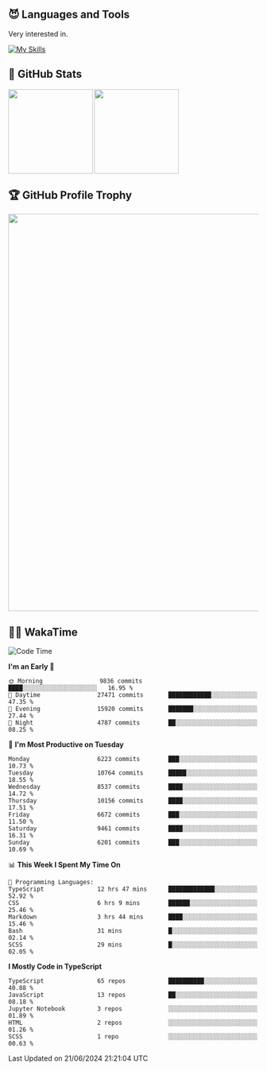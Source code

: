<!-- # Hi there <img width="35" src="https://user-images.githubusercontent.com/50891407/148686885-0fefeb76-4cf6-473a-9e3e-889ce5513450.gif" /> I'm Yuta Ohira -->

<!-- ![alesion30](https://github.com/Alesion30/Alesion30/assets/50891407/5814fd76-9743-4cf8-89ff-b2be2fd49fb6) -->


<!--
[![Likes](https://badgen.org/img/zenn/alesion/likes?style=for-the-badge)](https://zenn.dev/alesion)
[![Followers](https://badgen.org/img/zenn/alesion/followers?style=for-the-badge)](https://zenn.dev/alesion)
[![Articles](https://badgen.org/img/zenn/alesion/articles?style=for-the-badge)](https://zenn.dev/alesion)
[![Books](https://badgen.org/img/zenn/alesion/books?style=for-the-badge)](https://zenn.dev/alesion?tab=books)
[![Scraps](https://badgen.org/img/zenn/alesion/scraps?style=for-the-badge)](https://zenn.dev/alesion?tab=scraps)

[![Contributions](https://badgen.org/img/qiita/alesion30/contributions?style=for-the-badge)](https://qiita.com/alesion30)
[![Followers](https://badgen.org/img/qiita/alesion30/followers?style=for-the-badge)](https://qiita.com/alesion30)
[![Articles](https://badgen.org/img/qiita/alesion30/articles?style=for-the-badge)](https://qiita.com/alesion30)
-->

<!-- <p align="left"> -->
  <!-- GitHub -->
<!--   <a href="https://github.com/alesion30/alesion30/">
    <img src="https://komarev.com/ghpvc/?username=alesion30" alt="alesion30" />
  </a>
  <a href="https://github.com/alesion30">
    <img height="20" src="https://img.shields.io/github/followers/alesion30?label=follow&logo=github&style=flat" />
  </a> -->
  <!-- Zenn -->
<!--   <a href="https://zenn.dev/alesion">
    <img src="https://zenn.badge.nikaera.com/s/alesion/likes?style=flat" alt="alesion likes" />
  </a>
  <a href="https://zenn.dev/alesion/articles">
    <img src="https://zenn.badge.nikaera.com/s/alesion/articles?style=flat" alt="alesion articles" />
  </a>
  <a href="https://zenn.dev/alesion/followers">
    <img src="https://zenn.badge.nikaera.com/s/alesion/followers?style=flat" alt="alesion followers" />
  </a>
  <a href="https://zenn.dev/alesion/books">
    <img src="https://zenn.badge.nikaera.com/s/alesion/books?style=flat" alt="alesion books" />
  </a>
  <a href="https://zenn.dev/alesion/scraps">
    <img src="https://zenn.badge.nikaera.com/s/alesion/scraps?style=flat" alt="alesion scraps" />
  </a> -->
  <!-- qiita -->
<!--   <a href="http://qiita.com/Alesion30">
    <img height="20" src="https://qiita-badge.apiapi.app/s/Alesion30/posts.svg" />
  </a>
    <img height="20" src="https://qiita-badge.apiapi.app/s/Alesion30/contributions.svg" />
  </a> -->
<!-- </p> -->

## 😈 Languages and Tools

Very interested in.

[![My Skills](https://skillicons.dev/icons?i=react,nextjs,typescript,flutter,firebase)](https://skillicons.dev)

<!-- I can handle a few others. -->

<!-- [![My Skills](https://skillicons.dev/icons?i=javascript,vue,nuxt,redux,electron,express,nodejs,deno,dart,python,flask,php,laravel,wordpress,go,rust,html,css,sass,tailwind,bootstrap,webpack,supabase,aws,dynamodb,mysql,figma,xd,vscode,latex)](https://skillicons.dev) -->

## 💎 GitHub Stats

<div>
  <img height="170" align="left" src="https://github-readme-stats.vercel.app/api?username=Alesion30&count_private=true&show_icons=true&title_color=81A1C1&text_color=ECEFF4&bg_color=2E3440&icon_color=D8DEE9&border_radius=10" />
  <img height="170" src="https://github-readme-stats.vercel.app/api/top-langs/?username=Alesion30&langs_count=8&layout=compact&title_color=81A1C1&text_color=ECEFF4&bg_color=2E3440&icon_color=D8DEE9&border_radius=10" />
</div>


## 🏆 GitHub Profile Trophy

<img width="800" src="https://github-profile-trophy.vercel.app/?username=Alesion30&theme=nord&no-frame=true"/>


## 🧑‍💻 WakaTime

<!--START_SECTION:waka-->
![Code Time](http://img.shields.io/badge/Code%20Time-3%2C392%20hrs%2024%20mins-blue)

**I'm an Early 🐤** 

```text
🌞 Morning                9836 commits        ████░░░░░░░░░░░░░░░░░░░░░   16.95 % 
🌆 Daytime                27471 commits       ████████████░░░░░░░░░░░░░   47.35 % 
🌃 Evening                15920 commits       ███████░░░░░░░░░░░░░░░░░░   27.44 % 
🌙 Night                  4787 commits        ██░░░░░░░░░░░░░░░░░░░░░░░   08.25 % 
```
📅 **I'm Most Productive on Tuesday** 

```text
Monday                   6223 commits        ███░░░░░░░░░░░░░░░░░░░░░░   10.73 % 
Tuesday                  10764 commits       █████░░░░░░░░░░░░░░░░░░░░   18.55 % 
Wednesday                8537 commits        ████░░░░░░░░░░░░░░░░░░░░░   14.72 % 
Thursday                 10156 commits       ████░░░░░░░░░░░░░░░░░░░░░   17.51 % 
Friday                   6672 commits        ███░░░░░░░░░░░░░░░░░░░░░░   11.50 % 
Saturday                 9461 commits        ████░░░░░░░░░░░░░░░░░░░░░   16.31 % 
Sunday                   6201 commits        ███░░░░░░░░░░░░░░░░░░░░░░   10.69 % 
```


📊 **This Week I Spent My Time On** 

```text
💬 Programming Languages: 
TypeScript               12 hrs 47 mins      █████████████░░░░░░░░░░░░   52.92 % 
CSS                      6 hrs 9 mins        ██████░░░░░░░░░░░░░░░░░░░   25.46 % 
Markdown                 3 hrs 44 mins       ████░░░░░░░░░░░░░░░░░░░░░   15.46 % 
Bash                     31 mins             █░░░░░░░░░░░░░░░░░░░░░░░░   02.14 % 
SCSS                     29 mins             █░░░░░░░░░░░░░░░░░░░░░░░░   02.05 % 
```

**I Mostly Code in TypeScript** 

```text
TypeScript               65 repos            ██████████░░░░░░░░░░░░░░░   40.88 % 
JavaScript               13 repos            ██░░░░░░░░░░░░░░░░░░░░░░░   08.18 % 
Jupyter Notebook         3 repos             ░░░░░░░░░░░░░░░░░░░░░░░░░   01.89 % 
HTML                     2 repos             ░░░░░░░░░░░░░░░░░░░░░░░░░   01.26 % 
SCSS                     1 repo              ░░░░░░░░░░░░░░░░░░░░░░░░░   00.63 % 
```




 Last Updated on 21/06/2024 21:21:04 UTC
<!--END_SECTION:waka-->
